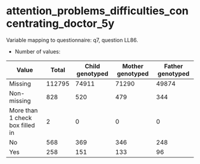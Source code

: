 # attention_problems_difficulties_concentrating_doctor_5y
Variable mapping to questionnaire: q7, question LL86.
- Number of values:

| Value | Total | Child genotyped | Mother genotyped | Father genotyped |
| ----- | ----- | --------------- | ---------------- | ---------------- |
| Missing | 112795 | 74911 | 71290 | 49874 |
| Non-missing | 828 | 520 | 479 | 344 |
| More than 1 check box filled in | 2 | 0 | 0 |0 |
| No | 568 | 369 | 346 |248 |
| Yes | 258 | 151 | 133 |96 |



